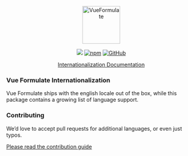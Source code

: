 <p align="center"><a href="https://vueformulate.com" target="_blank" rel="noopener noreferrer"><img width="100" src="https://assets.wearebraid.com/vue-formulate/logo.png" alt="VueFormulate"></a></p>

<p align="center">
  <a href="https://travis-ci.org/wearebraid/vue-formulate-i18n"><img src="https://travis-ci.org/wearebraid/vue-formulate-i18n.svg?branch=master"></a>
  <a href="https://www.npmjs.com/package/@braid/vue-formulate-i18n"><img alt="npm" src="https://img.shields.io/npm/v/@braid/vue-formulate-i18n"></a>
  <a href="https://github.com/wearebraid/vue-formulate-i18n"><img alt="GitHub" src="https://img.shields.io/github/license/wearebraid/vue-formulate-i18n"></a>
</p>

<p align="center">
  <a href="https://vueformulate.com">Internationalization Documentation</a>
</p>

### Vue Formulate Internationalization

Vue Formulate ships with the english locale out of the box, while this package
contains a growing list of language support.

### Contributing

We’d love to accept pull requests for additional languages, or even just typos.

[Please read the contribution guide](https://vueformulate.com/guide/contributing/#internationalization)
